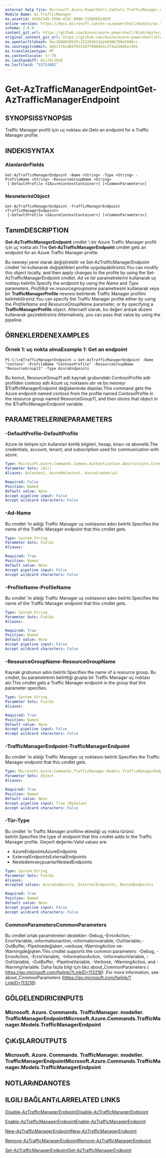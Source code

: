 ```yaml
---
external help file: Microsoft.Azure.PowerShell.Cmdlets.TrafficManager.dll-Help.xml
Module Name: Az.TrafficManager
ms.assetid: 4556C345-55D0-431C-B980-219D5ED14E5F
online version: https://docs.microsoft.com/en-us/powershell/module/az.trafficmanager/get-aztrafficmanagerendpoint
schema: 2.0.0
content_git_url: https://github.com/Azure/azure-powershell/blob/master/src/TrafficManager/TrafficManager/help/Get-AzTrafficManagerEndpoint.md
original_content_git_url: https://github.com/Azure/azure-powershell/blob/master/src/TrafficManager/TrafficManager/help/Get-AzTrafficManagerEndpoint.md
ms.openlocfilehash: 9ac1bb863053fc322265613a24d90b700d1846cc
ms.sourcegitcommit: 4d2c178cd6df9151877b08d54c1f4a228dbec9d1
ms.translationtype: MT
ms.contentlocale: tr-TR
ms.lasthandoff: 01/29/2020
ms.locfileid: "93753882"
---
```

# <span data-ttu-id="23cdd-101">Get-AzTrafficManagerEndpoint</span><span class="sxs-lookup"><span data-stu-id="23cdd-101">Get-AzTrafficManagerEndpoint</span></span>

## <span data-ttu-id="23cdd-102">SYNOPSIS</span><span class="sxs-lookup"><span data-stu-id="23cdd-102">SYNOPSIS</span></span>
<span data-ttu-id="23cdd-103">Traffic Manager profili için uç noktası alır.</span><span class="sxs-lookup"><span data-stu-id="23cdd-103">Gets an endpoint for a Traffic Manager profile.</span></span>

## <span data-ttu-id="23cdd-104">INDEKI</span><span class="sxs-lookup"><span data-stu-id="23cdd-104">SYNTAX</span></span>

### <span data-ttu-id="23cdd-105">Alanlardır</span><span class="sxs-lookup"><span data-stu-id="23cdd-105">Fields</span></span>
```
Get-AzTrafficManagerEndpoint -Name <String> -Type <String> -ProfileName <String> -ResourceGroupName <String>
 [-DefaultProfile <IAzureContextContainer>] [<CommonParameters>]
```

### <span data-ttu-id="23cdd-106">Nesnelerini</span><span class="sxs-lookup"><span data-stu-id="23cdd-106">Object</span></span>
```
Get-AzTrafficManagerEndpoint -TrafficManagerEndpoint <TrafficManagerEndpoint>
 [-DefaultProfile <IAzureContextContainer>] [<CommonParameters>]
```

## <span data-ttu-id="23cdd-107">Tanım</span><span class="sxs-lookup"><span data-stu-id="23cdd-107">DESCRIPTION</span></span>
<span data-ttu-id="23cdd-108">**Get-AzTrafficManagerEndpoint** cmdlet 'ı bir Azure Traffic Manager profili için uç nokta alır.</span><span class="sxs-lookup"><span data-stu-id="23cdd-108">The **Get-AzTrafficManagerEndpoint** cmdlet gets an endpoint for an Azure Traffic Manager profile.</span></span>

<span data-ttu-id="23cdd-109">Bu nesneyi yerel olarak değiştirebilir ve Set-AzTrafficManagerEndpoint cmdlet 'ini kullanarak değişiklikleri profile uygulayabilirsiniz.</span><span class="sxs-lookup"><span data-stu-id="23cdd-109">You can modify this object locally, and then apply changes to the profile by using the Set-AzTrafficManagerEndpoint cmdlet.</span></span>
<span data-ttu-id="23cdd-110">*Ad* ve *tür* parametrelerini kullanarak uç noktayı belirtin.</span><span class="sxs-lookup"><span data-stu-id="23cdd-110">Specify the endpoint by using the *Name* and *Type* parameters.</span></span>
<span data-ttu-id="23cdd-111">*ProfilAdı* ve *resourcegroupname* parametresini kullanarak veya bir **TrafficManagerProfile** nesnesi belirterek Traffic Manager profilini belirtebilirsiniz.</span><span class="sxs-lookup"><span data-stu-id="23cdd-111">You can specify the Traffic Manager profile either by using the *ProfileName* and *ResourceGroupName* parameter, or by specifying a **TrafficManagerProfile** object.</span></span>
<span data-ttu-id="23cdd-112">Alternatif olarak, bu değeri ardışık düzeni kullanarak geçirebilirsiniz.</span><span class="sxs-lookup"><span data-stu-id="23cdd-112">Alternatively, you can pass that value by using the pipeline.</span></span>

## <span data-ttu-id="23cdd-113">ÖRNEKLERDEN</span><span class="sxs-lookup"><span data-stu-id="23cdd-113">EXAMPLES</span></span>

### <span data-ttu-id="23cdd-114">Örnek 1: uç nokta alma</span><span class="sxs-lookup"><span data-stu-id="23cdd-114">Example 1: Get an endpoint</span></span>
```
PS C:\>$TrafficManagerEndpoint = Get-AzTrafficManagerEndpoint -Name "contoso" -ProfileName "ContosoProfile" -ResourceGroupName "ResourceGroup11" -Type AzureEndpoints
```

<span data-ttu-id="23cdd-115">Bu komut, ResourceGroup11 adlı kaynak grubundaki ContosoProfile adlı profilden contoso adlı Azure uç noktasını alır ve bu nesneyi $TrafficManagerEndpoint değişkeninde depolar.</span><span class="sxs-lookup"><span data-stu-id="23cdd-115">This command gets the Azure endpoint named contoso from the profile named ContosoProfile in the resource group named ResourceGroup11, and then stores that object in the $TrafficManagerEndpoint variable.</span></span>

## <span data-ttu-id="23cdd-116">PARAMETRELERINE</span><span class="sxs-lookup"><span data-stu-id="23cdd-116">PARAMETERS</span></span>

### <span data-ttu-id="23cdd-117">-DefaultProfile</span><span class="sxs-lookup"><span data-stu-id="23cdd-117">-DefaultProfile</span></span>
<span data-ttu-id="23cdd-118">Azure ile iletişim için kullanılan kimlik bilgileri, hesap, kiracı ve abonelik.</span><span class="sxs-lookup"><span data-stu-id="23cdd-118">The credentials, account, tenant, and subscription used for communication with azure.</span></span>

```yaml
Type: Microsoft.Azure.Commands.Common.Authentication.Abstractions.Core.IAzureContextContainer
Parameter Sets: (All)
Aliases: AzContext, AzureRmContext, AzureCredential

Required: False
Position: Named
Default value: None
Accept pipeline input: False
Accept wildcard characters: False
```

### <span data-ttu-id="23cdd-119">-Ad</span><span class="sxs-lookup"><span data-stu-id="23cdd-119">-Name</span></span>
<span data-ttu-id="23cdd-120">Bu cmdlet 'in aldığı Traffic Manager uç noktasının adını belirtir.</span><span class="sxs-lookup"><span data-stu-id="23cdd-120">Specifies the name of the Traffic Manager endpoint that this cmdlet gets.</span></span>

```yaml
Type: System.String
Parameter Sets: Fields
Aliases:

Required: True
Position: Named
Default value: None
Accept pipeline input: False
Accept wildcard characters: False
```

### <span data-ttu-id="23cdd-121">-ProfileName</span><span class="sxs-lookup"><span data-stu-id="23cdd-121">-ProfileName</span></span>
<span data-ttu-id="23cdd-122">Bu cmdlet 'in aldığı Traffic Manager uç noktasının adını belirtir.</span><span class="sxs-lookup"><span data-stu-id="23cdd-122">Specifies the name of the Traffic Manager endpoint that this cmdlet gets.</span></span>

```yaml
Type: System.String
Parameter Sets: Fields
Aliases:

Required: True
Position: Named
Default value: None
Accept pipeline input: False
Accept wildcard characters: False
```

### <span data-ttu-id="23cdd-123">-ResourceGroupName</span><span class="sxs-lookup"><span data-stu-id="23cdd-123">-ResourceGroupName</span></span>
<span data-ttu-id="23cdd-124">Kaynak grubunun adını belirtir.</span><span class="sxs-lookup"><span data-stu-id="23cdd-124">Specifies the name of a resource group.</span></span>
<span data-ttu-id="23cdd-125">Bu cmdlet, bu parametrenin belirttiği grupta bir Traffic Manager uç noktası alır.</span><span class="sxs-lookup"><span data-stu-id="23cdd-125">This cmdlet gets a Traffic Manager endpoint in the group that this parameter specifies.</span></span>

```yaml
Type: System.String
Parameter Sets: Fields
Aliases:

Required: True
Position: Named
Default value: None
Accept pipeline input: False
Accept wildcard characters: False
```

### <span data-ttu-id="23cdd-126">-TrafficManagerEndpoint</span><span class="sxs-lookup"><span data-stu-id="23cdd-126">-TrafficManagerEndpoint</span></span>
<span data-ttu-id="23cdd-127">Bu cmdlet 'in aldığı Traffic Manager uç noktasını belirtir.</span><span class="sxs-lookup"><span data-stu-id="23cdd-127">Specifies the Traffic Manager endpoint that this cmdlet gets.</span></span>

```yaml
Type: Microsoft.Azure.Commands.TrafficManager.Models.TrafficManagerEndpoint
Parameter Sets: Object
Aliases:

Required: True
Position: Named
Default value: None
Accept pipeline input: True (ByValue)
Accept wildcard characters: False
```

### <span data-ttu-id="23cdd-128">-Tür</span><span class="sxs-lookup"><span data-stu-id="23cdd-128">-Type</span></span>
<span data-ttu-id="23cdd-129">Bu cmdlet 'in Traffic Manager profiline eklediği uç nokta türünü belirtir.</span><span class="sxs-lookup"><span data-stu-id="23cdd-129">Specifies the type of endpoint that this cmdlet adds to the Traffic Manager profile.</span></span>
<span data-ttu-id="23cdd-130">Geçerli değerler:</span><span class="sxs-lookup"><span data-stu-id="23cdd-130">Valid values are:</span></span> 

- <span data-ttu-id="23cdd-131">AzureEndpoints</span><span class="sxs-lookup"><span data-stu-id="23cdd-131">AzureEndpoints</span></span>
- <span data-ttu-id="23cdd-132">ExternalEndpoints</span><span class="sxs-lookup"><span data-stu-id="23cdd-132">ExternalEndpoints</span></span>
- <span data-ttu-id="23cdd-133">Nestedenvseçpuanlar</span><span class="sxs-lookup"><span data-stu-id="23cdd-133">NestedEndpoints</span></span>

```yaml
Type: System.String
Parameter Sets: Fields
Aliases:
Accepted values: AzureEndpoints, ExternalEndpoints, NestedEndpoints

Required: True
Position: Named
Default value: None
Accept pipeline input: False
Accept wildcard characters: False
```

### <span data-ttu-id="23cdd-134">CommonParameters</span><span class="sxs-lookup"><span data-stu-id="23cdd-134">CommonParameters</span></span>
<span data-ttu-id="23cdd-135">Bu cmdlet ortak parametreleri destekler:-Debug,-ErrorAction,-ErrorVariable,-ınformationaction,-ınformationvariable,-OutVariable,-OutBuffer,-Pipelinedeğişken,-verbose,-WarningAction ve-Warningdeğişken.</span><span class="sxs-lookup"><span data-stu-id="23cdd-135">This cmdlet supports the common parameters: -Debug, -ErrorAction, -ErrorVariable, -InformationAction, -InformationVariable, -OutVariable, -OutBuffer, -PipelineVariable, -Verbose, -WarningAction, and -WarningVariable.</span></span> <span data-ttu-id="23cdd-136">Daha fazla bilgi için bkz about_CommonParameters ( https://go.microsoft.com/fwlink/?LinkID=113216) .</span><span class="sxs-lookup"><span data-stu-id="23cdd-136">For more information, see about_CommonParameters (https://go.microsoft.com/fwlink/?LinkID=113216).</span></span>

## <span data-ttu-id="23cdd-137">GÖLGELENDIRICI</span><span class="sxs-lookup"><span data-stu-id="23cdd-137">INPUTS</span></span>

### <span data-ttu-id="23cdd-138">Microsoft. Azure. Commands. TrafficManager. modeller. TrafficManagerEndpoint</span><span class="sxs-lookup"><span data-stu-id="23cdd-138">Microsoft.Azure.Commands.TrafficManager.Models.TrafficManagerEndpoint</span></span>

## <span data-ttu-id="23cdd-139">ÇıKıŞLAR</span><span class="sxs-lookup"><span data-stu-id="23cdd-139">OUTPUTS</span></span>

### <span data-ttu-id="23cdd-140">Microsoft. Azure. Commands. TrafficManager. modeller. TrafficManagerEndpoint</span><span class="sxs-lookup"><span data-stu-id="23cdd-140">Microsoft.Azure.Commands.TrafficManager.Models.TrafficManagerEndpoint</span></span>

## <span data-ttu-id="23cdd-141">NOTLARıNDA</span><span class="sxs-lookup"><span data-stu-id="23cdd-141">NOTES</span></span>

## <span data-ttu-id="23cdd-142">ILGILI BAĞLANTıLAR</span><span class="sxs-lookup"><span data-stu-id="23cdd-142">RELATED LINKS</span></span>

[<span data-ttu-id="23cdd-143">Disable-AzTrafficManagerEndpoint</span><span class="sxs-lookup"><span data-stu-id="23cdd-143">Disable-AzTrafficManagerEndpoint</span></span>](./Disable-AzTrafficManagerEndpoint.md)

[<span data-ttu-id="23cdd-144">Enable-AzTrafficManagerEndpoint</span><span class="sxs-lookup"><span data-stu-id="23cdd-144">Enable-AzTrafficManagerEndpoint</span></span>](./Enable-AzTrafficManagerEndpoint.md)

[<span data-ttu-id="23cdd-145">New-AzTrafficManagerEndpoint</span><span class="sxs-lookup"><span data-stu-id="23cdd-145">New-AzTrafficManagerEndpoint</span></span>](./New-AzTrafficManagerEndpoint.md)

[<span data-ttu-id="23cdd-146">Remove-AzTrafficManagerEndpoint</span><span class="sxs-lookup"><span data-stu-id="23cdd-146">Remove-AzTrafficManagerEndpoint</span></span>](./Remove-AzTrafficManagerEndpoint.md)

[<span data-ttu-id="23cdd-147">Set-AzTrafficManagerEndpoint</span><span class="sxs-lookup"><span data-stu-id="23cdd-147">Set-AzTrafficManagerEndpoint</span></span>](./Set-AzTrafficManagerEndpoint.md)


